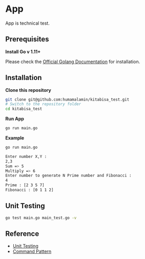 # App

App is technical test.

## Prerequisites

**Install Go v 1.11+**

Please check the [Official Golang Documentation](https://golang.org/doc/install) for installation.

## Installation

**Clone this repository**

```bash
git clone git@github.com:humamalamin/kitabisa_test.git
# Switch to the repository folder
cd kitabisa_test
```
**Run App**

```bash
go run main.go
```
**Example**
```bash
go run main.go

Enter number X,Y :
2,3
Sum => 5
Multiply => 6
Enter number to generate N Prime number and Fibonacci :
4
Prime : [2 3 5 7]
Fibonacci : [0 1 1 2]
```
## Unit Testing

```bash
go test main.go main_test.go -v
```
## Reference
* [Unit Testing](https://dasarpemrogramangolang.novalagung.com/55-unit-test.html)
* [Command Pattern](https://medium.com/@haluan/go-command-pattern-506ce3df3669)